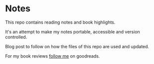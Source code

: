 # Notes

This repo contains reading notes and book highlights.

It's an attempt to make my notes portable, accessible and version controlled.

Blog post to follow on how the files of this repo are used and updated.

For my book reviews [follow me](https://www.goodreads.com/user_challenges/26771846) on goodreads.
